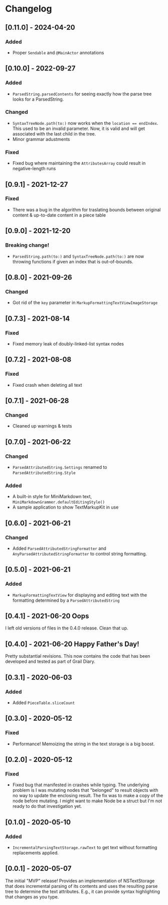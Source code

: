 # Changelog

## [0.11.0] - 2024-04-20

### Added

- Proper `Sendable` and `@MainActor` annotations

## [0.10.0] - 2022-09-27

### Added

- `ParsedString.parsedContents` for seeing exactly how the parse tree looks for a ParsedString.

### Changed

- `SyntaxTreeNode.path(to:)` now works when the `location == endIndex`. This used to be an invalid parameter. Now, it is valid and will get associated with the last child in the tree.
- Minor grammar adustments

### Fixed 

- Fixed bug where maintaining the `AttributesArray` could result in negative-length runs

## [0.9.1] - 2021-12-27

### Fixed

- There was a bug in the algorithm for traslating bounds between original content & up-to-date content in a piece table

## [0.9.0] - 2021-12-20

### Breaking change!

- `ParsedString.path(to:)` and `SyntaxTreeNode.path(to:)` are now throwing functions if given an index that is out-of-bounds.

## [0.8.0] - 2021-09-26

### Changed

- Got rid of the `key` parameter in `MarkupFormattingTextViewImageStorage`

## [0.7.3] - 2021-08-14

### Fixed

- Fixed memory leak of doubly-linked-list syntax nodes

## [0.7.2] - 2021-08-08

### Fixed

- Fixed crash when deleting all text

## [0.7.1] - 2021-06-28

### Changed

- Cleaned up warnings & tests

## [0.7.0] - 2021-06-22

### Changed

- `ParsedAttributedString.Settings` renamed to `ParsedAttributedString.Style`

### Added

- A built-in style for MiniMarkdown text, `MiniMarkdownGrammer.defaultEditingStyle()`
- A sample application to show TextMarkupKit in use

## [0.6.0] - 2021-06-21

### Changed

- Added `ParsedAttributedStringFormatter` and `AnyParsedAttributedStringFormatter` to control string formatting.

## [0.5.0] - 2021-06-21

### Added

- `MarkupFormattingTextView` for displaying and editing text with the formatting determined by a `ParsedAttributedString`

## [0.4.1] - 2021-06-20  Oops

I left old versions of files in the 0.4.0 release. Clean that up.

## [0.4.0] - 2021-06-20  Happy Father's Day!

Pretty substantial revisions. This now contains the code that has been developed and tested as part of Grail Diary.

## [0.3.1] - 2020-06-03

### Added

* Added `PieceTable.sliceCount`

## [0.3.0] - 2020-05-12

### Fixed

* Performance! Memoizing the string in the text storage is a big boost.

## [0.2.0] - 2020-05-12

### Fixed

* Fixed bug that manifested in crashes while typing. The underlying problem is I was mutating nodes that "belonged" to result objects with no way to update the enclosing result. The fix was to make a copy of the node before mutating. I might want to make Node be a struct but I'm not ready to do that investigation yet.

## [0.1.0] - 2020-05-10

### Added

* `IncrementalParsingTextStorage.rawText` to get text without formatting replacements applied.

## [0.0.1] - 2020-05-07

The initial "MVP" release! Provides an implementation of NSTextStorage that does incremental parsing of its contents and uses the resulting parse tree to determine the text attributes. E.g., it can provide syntax highlighting that changes as you type.
